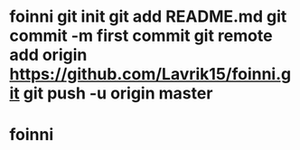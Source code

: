 # foinni git init git add README.md git commit -m first commit git remote add origin https://github.com/Lavrik15/foinni.git git push -u origin master
# foinni
